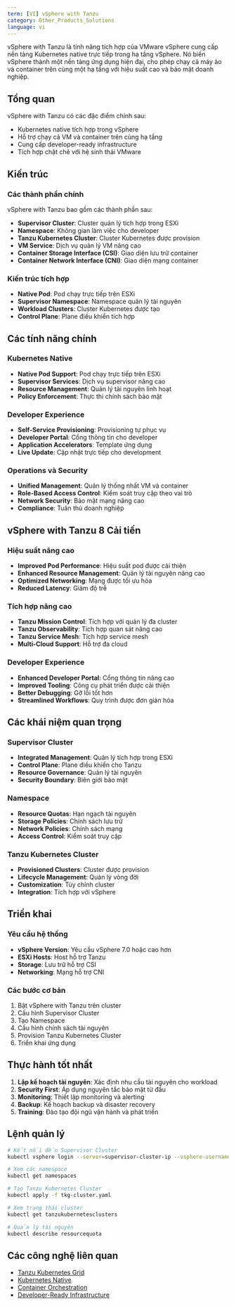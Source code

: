 ```yaml
---
term: [VI] vSphere with Tanzu
category: Other_Products_Solutions
language: vi
---
```


vSphere with Tanzu là tính năng tích hợp của VMware vSphere cung cấp nền tảng Kubernetes native trực tiếp trong hạ tầng vSphere. Nó biến vSphere thành một nền tảng ứng dụng hiện đại, cho phép chạy cả máy ảo và container trên cùng một hạ tầng với hiệu suất cao và bảo mật doanh nghiệp.

## Tổng quan

vSphere with Tanzu có các đặc điểm chính sau:
- Kubernetes native tích hợp trong vSphere
- Hỗ trợ chạy cả VM và container trên cùng hạ tầng
- Cung cấp developer-ready infrastructure
- Tích hợp chặt chẽ với hệ sinh thái VMware

## Kiến trúc

### Các thành phần chính
vSphere with Tanzu bao gồm các thành phần sau:
- **Supervisor Cluster**: Cluster quản lý tích hợp trong ESXi
- **Namespace**: Không gian làm việc cho developer
- **Tanzu Kubernetes Cluster**: Cluster Kubernetes được provision
- **VM Service**: Dịch vụ quản lý VM nâng cao
- **Container Storage Interface (CSI)**: Giao diện lưu trữ container
- **Container Network Interface (CNI)**: Giao diện mạng container

### Kiến trúc tích hợp
- **Native Pod**: Pod chạy trực tiếp trên ESXi
- **Supervisor Namespace**: Namespace quản lý tài nguyên
- **Workload Clusters**: Cluster Kubernetes được tạo
- **Control Plane**: Plane điều khiển tích hợp

## Các tính năng chính

### Kubernetes Native
- **Native Pod Support**: Pod chạy trực tiếp trên ESXi
- **Supervisor Services**: Dịch vụ supervisor nâng cao
- **Resource Management**: Quản lý tài nguyên linh hoạt
- **Policy Enforcement**: Thực thi chính sách bảo mật

### Developer Experience
- **Self-Service Provisioning**: Provisioning tự phục vụ
- **Developer Portal**: Cổng thông tin cho developer
- **Application Accelerators**: Template ứng dụng
- **Live Update**: Cập nhật trực tiếp cho development

### Operations và Security
- **Unified Management**: Quản lý thống nhất VM và container
- **Role-Based Access Control**: Kiểm soát truy cập theo vai trò
- **Network Security**: Bảo mật mạng nâng cao
- **Compliance**: Tuân thủ doanh nghiệp

## vSphere with Tanzu 8 Cải tiến

### Hiệu suất nâng cao
- **Improved Pod Performance**: Hiệu suất pod được cải thiện
- **Enhanced Resource Management**: Quản lý tài nguyên nâng cao
- **Optimized Networking**: Mạng được tối ưu hóa
- **Reduced Latency**: Giảm độ trễ

### Tích hợp nâng cao
- **Tanzu Mission Control**: Tích hợp với quản lý đa cluster
- **Tanzu Observability**: Tích hợp quan sát nâng cao
- **Tanzu Service Mesh**: Tích hợp service mesh
- **Multi-Cloud Support**: Hỗ trợ đa cloud

### Developer Experience
- **Enhanced Developer Portal**: Cổng thông tin nâng cao
- **Improved Tooling**: Công cụ phát triển được cải thiện
- **Better Debugging**: Gỡ lỗi tốt hơn
- **Streamlined Workflows**: Quy trình được đơn giản hóa

## Các khái niệm quan trọng

### Supervisor Cluster
- **Integrated Management**: Quản lý tích hợp trong ESXi
- **Control Plane**: Plane điều khiển cho Tanzu
- **Resource Governance**: Quản lý tài nguyên
- **Security Boundary**: Biên giới bảo mật

### Namespace
- **Resource Quotas**: Hạn ngạch tài nguyên
- **Storage Policies**: Chính sách lưu trữ
- **Network Policies**: Chính sách mạng
- **Access Control**: Kiểm soát truy cập

### Tanzu Kubernetes Cluster
- **Provisioned Clusters**: Cluster được provision
- **Lifecycle Management**: Quản lý vòng đời
- **Customization**: Tùy chỉnh cluster
- **Integration**: Tích hợp với vSphere

## Triển khai

### Yêu cầu hệ thống
- **vSphere Version**: Yêu cầu vSphere 7.0 hoặc cao hơn
- **ESXi Hosts**: Host hỗ trợ Tanzu
- **Storage**: Lưu trữ hỗ trợ CSI
- **Networking**: Mạng hỗ trợ CNI

### Các bước cơ bản
1. Bật vSphere with Tanzu trên cluster
2. Cấu hình Supervisor Cluster
3. Tạo Namespace
4. Cấu hình chính sách tài nguyên
5. Provision Tanzu Kubernetes Cluster
6. Triển khai ứng dụng

## Thực hành tốt nhất

1. **Lập kế hoạch tài nguyên**: Xác định nhu cầu tài nguyên cho workload
2. **Security First**: Áp dụng nguyên tắc bảo mật từ đầu
3. **Monitoring**: Thiết lập monitoring và alerting
4. **Backup**: Kế hoạch backup và disaster recovery
5. **Training**: Đào tạo đội ngũ vận hành và phát triển

## Lệnh quản lý

```bash
# Kết nối đến Supervisor Cluster
kubectl vsphere login --server=supervisor-cluster-ip --vsphere-username username

# Xem các namespace
kubectl get namespaces

# Tạo Tanzu Kubernetes Cluster
kubectl apply -f tkg-cluster.yaml

# Xem trạng thái cluster
kubectl get tanzukubernetesclusters

# Quản lý tài nguyên
kubectl describe resourcequota
```

## Các công nghệ liên quan

- [Tanzu Kubernetes Grid](/glossary/term/tanzu-kubernetes-grid)
- [Kubernetes Native](/glossary/term/kubernetes-native)
- [Container Orchestration](/glossary/term/container-orchestration)
- [Developer-Ready Infrastructure](/glossary/term/developer-ready-infrastructure)
